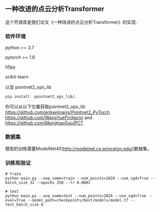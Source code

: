 ## 一种改进的点云分析Transformer
这个开源库是我们论文《一种改进的点云分析Transformer》的实现.

### 软件环境
python >= 3.7

pytorch >= 1.6

h5py

scikit-learn

以及 pointnet2_ops_lib

```shell script
pip install  pointnet2_ops_lib/.
```
你可以从以下位置获取pointnet2_ops_lib https://github.com/erikwijmans/Pointnet2_PyTorch https://github.com/WangYueFt/dgcnn and https://github.com/MenghaoGuo/PCT

### 数据集
模型的训练需要ModelNet40(http://modelnet.cs.princeton.edu/)数据集。

### 训练和验证
```shell script
# train
python main.py --exp_name=train --num_points=1024 --use_sgd=True --batch_size 32 --epochs 250 --lr 0.0001

# test
python main.py --exp_name=test --num_points=1024 --use_sgd=True --eval=True --model_path=checkpoints/best/models/model.t7 --test_batch_size 8

```
